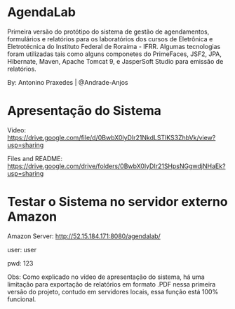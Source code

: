 # AgendaLab
Primeira versão do protótipo do sistema de gestão de agendamentos, formulários e relatórios para os laboratórios dos cursos de Eletrônica e Eletrotécnica do Instituto Federal de Roraima - IFRR. Algumas tecnologias foram utilizadas tais como alguns componetes do PrimeFaces, JSF2, JPA, Hibernate, Maven, Apache Tomcat 9, e JasperSoft Studio para emissão de relatórios.

By: Antonino Praxedes | @Andrade-Anjos

# Apresentação do Sistema

Video: https://drive.google.com/file/d/0BwbX0lyDIr21NkdLSTlKS3ZhbVk/view?usp=sharing

Files and README: https://drive.google.com/drive/folders/0BwbX0lyDIr21SHpsNGgwdjNHaEk?usp=sharing

# Testar o Sistema no servidor externo Amazon

Amazon Server: http://52.15.184.171:8080/agendalab/

user: user

pwd: 123

Obs: Como explicado no vídeo de apresentação do sistema, há uma limitação para exportação de relatórios em formato .PDF nessa primeira versão do projeto, contudo em servidores locais, essa função está 100% funcional.
